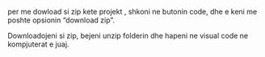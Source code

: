 per me dowload si zip kete projekt , shkoni ne butonin code, dhe e keni me poshte opsionin “download zip”.

Downloadojeni si zip, bejeni unzip folderin dhe hapeni ne visual code ne kompjuterat e juaj.
